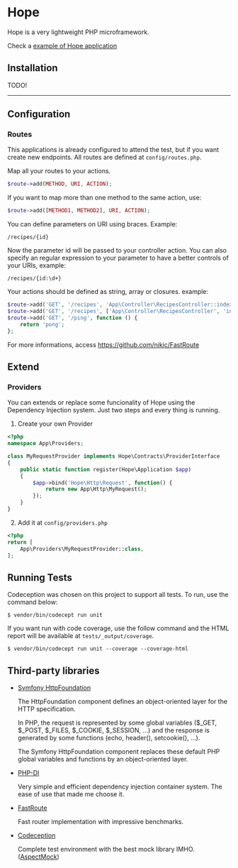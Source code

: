 # Hope

Hope is a very lightweight PHP microframework.

Check a [example of Hope application](https://github.com/pedrofaria/hope-test-app/tree/develop)

## Installation

TODO!

***

## Configuration

### Routes

This applications is already configured to attend the test, but if you want create new endpoints. All routes are defined at `config/routes.php`.

Map all your routes to your actions.

```php
$route->add(METHOD, URI, ACTION);
```

If you want to map more than one method to the same action, use:

```php
$route->add([METHOD1, METHOD2], URI, ACTION);
```

You can define parameters on URI using braces. Example:

	/recipes/{id}

Now the parameter id will be passed to your controller action. You can also specify an regular expression to your parameter to have a better controls of your URIs, example:

    /recipes/{id:\d+}

Your actions should be defined as string, array or closures. example:

```php
$route->add('GET', '/recipes', 'App\Controller\RecipesController::index');
$route->add('GET', '/recipes', ['App\Controller\RecipesController', 'index']);
$route->add('GET', '/ping', function () {
	return 'pong';
};
```

For more informations, access https://github.com/nikic/FastRoute 

## Extend

### Providers

You can extends or replace some funcionality of Hope using the Dependency Injection system. Just two steps and every thing is running.

1) Create your own Provider

```php
<?php
namespace App\Providers;

class MyRequestProvider implements Hope\Contracts\ProviderInterface
{
    public static function register(Hope\Application $app)
    {
        $app->bind('Hope\Http\Request', function() {
            return new App\Http\MyRequest();
        });
    }
}
```

2) Add it at `config/providers.php`

```php
<?php
return [
    App\Providers\MyRequestProvider::class,
];
```

## Running Tests

Codeception was chosen on this project to support all tests. To run, use the command below:

`$ vendor/bin/codecept run unit`

If you want run with code coverage, use the follow command and the HTML report will be available at `tests/_output/coverage`.

`$ vendor/bin/codecept run unit --coverage --coverage-html`


## Third-party libraries

- [Symfony HttpFoundation](https://symfony.com/doc/current/components/http_foundation.html)

    The HttpFoundation component defines an object-oriented layer for the HTTP specification.

    In PHP, the request is represented by some global variables ($_GET, $_POST, $_FILES, $_COOKIE, $_SESSION, ...) and the response is generated by some functions (echo, header(), setcookie(), ...).

    The Symfony HttpFoundation component replaces these default PHP global variables and functions by an object-oriented layer.
- [PHP-DI](http://php-di.org)

    Very simple and efficient dependency injection container system. The ease of use that made me choose it.
- [FastRoute](https://github.com/nikic/FastRoute)

    Fast router implementation with impressive benchmarks.
- [Codeception](http://codeception.com)

    Complete test environment with the best mock library IMHO. ([AspectMock](https://github.com/Codeception/AspectMock))
